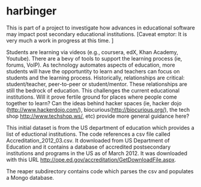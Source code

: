 harbinger
=========

This is part of a project to investigate how advances in educational software may impact post secondary educational institutions. [Caveat emptor: It is very much a work in progress at this time. ] 

Students are learning via videos (e.g., coursera, edX, Khan Academy, Youtube). There are a bevy of tools to support the learning process (ie, forums, VoIP). As technology automates aspects of education, more students will have the opportuntity to learn and teachers can focus on students and the learning process. Historically, relationships are critical: student/teacher, peer-to-peer or student/mentor. These relationships are still the bedrock of education. This challenges the current educational institutions. Will it prove fertile ground for places where people come together to learn?  Can the ideas behind hacker spaces (ie, hacker dojo (http://www.hackerdojo.com/), biocurious(http://biocurious.org/), the tech shop http://www.techshop.ws/, etc) provide more general guidance here? 

This initial dataset is from the US department of education which provides a list of eductional institutions. The code references a csv file called Accreditation_2012_03.csv. It downloaded from US Department of Education and it contains a database of accredited postsecondary institutions and programs in the US as of March 2012. It was downloaded with this URL http://ope.ed.gov/accreditation/GetDownloadFile.aspx. 

The reaper subdirectory contains code which parses the csv and populates a Mongo database. 



